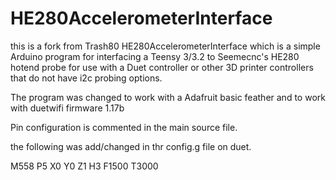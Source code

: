 # HE280AccelerometerInterface

this is a fork from Trash80 HE280AccelerometerInterface which is a simple Arduino program for interfacing a Teensy 3/3.2 to Seemecnc's HE280 hotend probe for use with a Duet controller or other 3D printer controllers that do not have i2c probing options.

The program was changed to work with a Adafruit basic feather and to work with duetwifi firmware 1.17b

Pin configuration is commented in the main source file.

the following was add/changed in thr config.g file on duet.

  M558 P5 X0 Y0 Z1 H3 F1500 T3000
  
  
